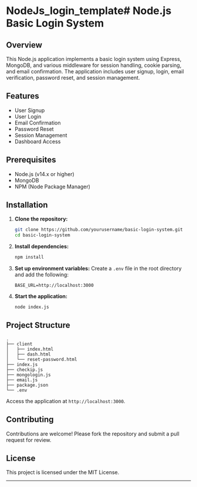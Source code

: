 # NodeJs_login_template# Node.js Basic Login System

## Overview
This Node.js application implements a basic login system using Express, MongoDB, and various middleware for session handling, cookie parsing, and email confirmation. The application includes user signup, login, email verification, password reset, and session management.

## Features
- User Signup
- User Login
- Email Confirmation
- Password Reset
- Session Management
- Dashboard Access

## Prerequisites
- Node.js (v14.x or higher)
- MongoDB
- NPM (Node Package Manager)

## Installation

1. **Clone the repository:**
   ```sh
   git clone https://github.com/yourusername/basic-login-system.git
   cd basic-login-system
   ```

2. **Install dependencies:**
   ```sh
   npm install
   ```

3. **Set up environment variables:**
   Create a `.env` file in the root directory and add the following:
   ```env
   BASE_URL=http://localhost:3000
   ```

4. **Start the application:**
   ```sh
   node index.js
   ```

## Project Structure
```plaintext
.
├── client
│   ├── index.html
│   ├── dash.html
│   └── reset-password.html
├── index.js
├── checkip.js
├── mongologin.js
├── email.js
├── package.json
└── .env
```





Access the application at `http://localhost:3000`.

## Contributing
Contributions are welcome! Please fork the repository and submit a pull request for review.

## License
This project is licensed under the MIT License.

---


